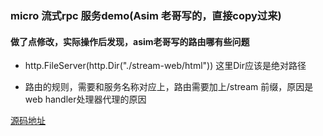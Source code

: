 ### micro 流式rpc 服务demo(Asim 老哥写的，直接copy过来)

#### 做了点修改，实际操作后发现，asim老哥写的路由哪有些问题

* http.FileServer(http.Dir("./stream-web/html")) 这里Dir应该是绝对路径

* 路由的规则，需要和服务名称对应上，路由需要加上/stream 前缀，原因是web handler处理器代理的原因




[源码地址](https://github.com/microhq/stream-web)